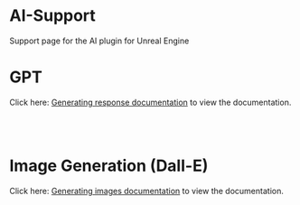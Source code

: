 # AI-Support
Support page for the AI plugin for Unreal Engine


# GPT

Click here: [Generating response documentation](https://codeible.com/view/videotutorial/xd5wwFwz72DlOqqQeh2Y) to view the documentation.

<br/>
<br/>

# Image Generation (Dall-E)

Click here: [Generating images documentation]([https://codeible.com/view/videotutorial/xd5wwFwz72DlOqqQeh2Y](https://codeible.com/view/videotutorial/xd5wwFwz72DlOqqQeh2Y;title=Dall-E)https://codeible.com/view/videotutorial/xd5wwFwz72DlOqqQeh2Y;title=Dall-E) to view the documentation.

